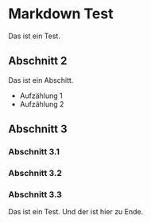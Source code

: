 # Markdown Test
Das ist ein Test.

## Abschnitt 2
Das ist ein Abschitt.
* Aufzählung 1
* Aufzählung 2

## Abschnitt 3
### Abschnitt 3.1
### Abschnitt 3.2

### Abschnitt 3.3
Das ist ein Test. Und der ist hier zu Ende.

